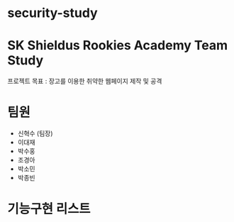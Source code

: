 # security-study

# SK Shieldus Rookies Academy Team Study
프로젝트 목표 : 장고를 이용한 취약한 웹페이지 제작 및 공격
 
# 팀원
- 신혁수 (팀장)
- 이대재
- 박수홍
- 조경아
- 박소민
- 박종빈

# 기능구현 리스트